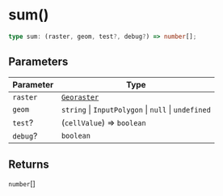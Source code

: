 # sum()

```ts
type sum: (raster, geom, test?, debug?) => number[];
```

## Parameters

| Parameter | Type                                                |
| --------- | --------------------------------------------------- |
| `raster`  | [`Georaster`](../interfaces/Georaster.md)           |
| `geom`    | `string` \| `InputPolygon` \| `null` \| `undefined` |
| `test`?   | (`cellValue`) => `boolean`                          |
| `debug`?  | `boolean`                                           |

## Returns

`number`[]
